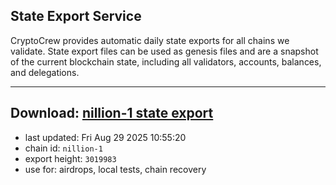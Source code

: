 ## State Export Service
CryptoCrew provides automatic daily state exports for all chains we validate. State export files can be used as genesis files and are a snapshot of the current blockchain state, including all validators, accounts, balances, and delegations.

---
**Download: [nillion-1 state export](https://ccv-s3.nbg1.your-objectstorage.com/SERVICE/nillion/nillion-1_export_3019983.json)**
---

- last updated: Fri Aug 29 2025 10:55:20
- chain id: `nillion-1`
- export height: `3019983`
- use for: airdrops, local tests, chain recovery
